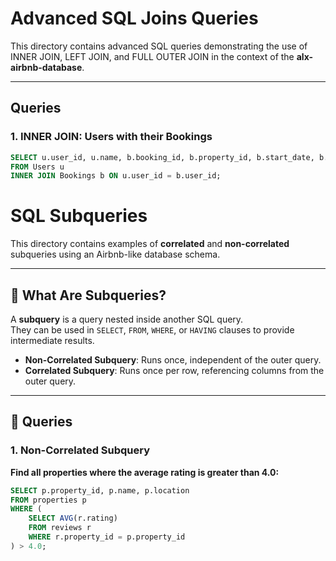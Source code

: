 # Advanced SQL Joins Queries

This directory contains advanced SQL queries demonstrating the use of INNER JOIN, LEFT JOIN, and FULL OUTER JOIN in the context of the **alx-airbnb-database**.

---

## Queries

### 1. INNER JOIN: Users with their Bookings

```sql
SELECT u.user_id, u.name, b.booking_id, b.property_id, b.start_date, b.end_date
FROM Users u
INNER JOIN Bookings b ON u.user_id = b.user_id;

```

# SQL Subqueries

This directory contains examples of **correlated** and **non-correlated** subqueries using an Airbnb-like database schema.

---

## 📘 What Are Subqueries?

A **subquery** is a query nested inside another SQL query.  
They can be used in `SELECT`, `FROM`, `WHERE`, or `HAVING` clauses to provide intermediate results.

- **Non-Correlated Subquery**: Runs once, independent of the outer query.
- **Correlated Subquery**: Runs once per row, referencing columns from the outer query.

---

## 🏡 Queries

### 1. Non-Correlated Subquery

**Find all properties where the average rating is greater than 4.0:**

```sql
SELECT p.property_id, p.name, p.location
FROM properties p
WHERE (
    SELECT AVG(r.rating)
    FROM reviews r
    WHERE r.property_id = p.property_id
) > 4.0;

```
